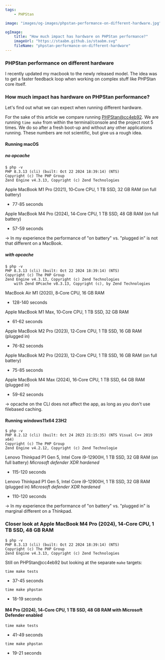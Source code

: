 ```yaml
---
tags:
    - PHPStan

image: "images/og-images/phpstan-performance-on-different-hardware.jpg"

ogImage:
    title: "How much impact has hardware on PHPStan performance?"
    imageUrl: "https://staabm.github.io/staabm.svg"
    fileName: "phpstan-performance-on-different-hardware"
---
```


### PHPStan performance on different hardware

I recently updated my macbook to the newly released model.
The idea was to get a faster feedback loop when working on complex stuff like PHPStan core itself.

### How much impact has hardware on PHPStan performance?

Let's find out what we can expect when running different hardware.

For the sake of this article we compare running [PHPStan@cc4eb92](https://github.com/phpstan/phpstan-src/commit/cc4eb92285fd8c96e595437cb9c593553bb5e957).
We are running `time make` from within the terminal/console and the project root 5 times. We do so after a fresh boot-up and without any other applications running.
These numbers are not scientific, but give us a rough idea.

#### Running macOS

##### no opcache

```
$ php -v
PHP 8.3.13 (cli) (built: Oct 22 2024 18:39:14) (NTS)
Copyright (c) The PHP Group
Zend Engine v4.3.13, Copyright (c) Zend Technologies
```

Apple MacBook M1 Pro (2021), 10‑Core CPU, 1 TB SSD, 32 GB RAM (on full battery)
- 77-85 seconds

Apple MacBook M4 Pro (2024), 14‑Core CPU, 1 TB SSD, 48 GB RAM (on full battery)
- 57-59 seconds

-> In my experience the performance of "on battery" vs. "plugged in" is not that different on a MacBook.

##### with opcache

```
$ php -v
PHP 8.3.13 (cli) (built: Oct 22 2024 18:39:14) (NTS)
Copyright (c) The PHP Group
Zend Engine v4.3.13, Copyright (c) Zend Technologies
    with Zend OPcache v8.3.13, Copyright (c), by Zend Technologies
```

MacBook Air M1 (2020), 8‑Core CPU, 16 GB RAM
- 128-140 seconds

Apple MacBook M1 Max, 10‑Core CPU, 1 TB SSD, 32 GB RAM
- 61-62 seconds

Apple MacBook M2 Pro (2023), 12‑Core CPU, 1 TB SSD, 16 GB RAM (plugged in)
- 76-82 seconds

Apple MacBook M2 Pro (2023), 12‑Core CPU, 1 TB SSD, 16 GB RAM (on full battery)
- 75-85 seconds

Apple MacBook M4 Max (2024), 16‑Core CPU, 1 TB SSD, 64 GB RAM (plugged in)
- 59-62 seconds

-> opcache on the CLI does not affect the app, as long as you don't use filebased caching.

#### Running windows11x64 23H2

```
$ php -v
PHP 8.2.12 (cli) (built: Oct 24 2023 21:15:35) (NTS Visual C++ 2019 x64)
Copyright (c) The PHP Group
Zend Engine v4.2.12, Copyright (c) Zend Technologie
```

Lenovo Thinkpad P1 Gen 5, Intel Core i9-12900H, 1 TB SSD, 32 GB RAM (on full battery)
_Microsoft defender XDR hardened_
- 115-120 seconds

Lenovo Thinkpad P1 Gen 5, Intel Core i9-12900H, 1 TB SSD, 32 GB RAM (plugged in)
_Microsoft defender XDR hardened_
- 110-120 seconds

-> In my experience the performance of "on battery" vs. "plugged in" is marginal different on a Thinkpad.

### Closer look at Apple MacBook M4 Pro (2024), 14‑Core CPU, 1 TB SSD, 48 GB RAM

```
$ php -v
PHP 8.3.13 (cli) (built: Oct 22 2024 18:39:14) (NTS)
Copyright (c) The PHP Group
Zend Engine v4.3.13, Copyright (c) Zend Technologies
```

Still on PHPStan@cc4eb92 but looking at the separate `make` targets:

`time make tests`

- 37-45 seconds

`time make phpstan`

- 18-19 seconds

#### M4 Pro (2024), 14‑Core CPU, 1 TB SSD, 48 GB RAM with Microsoft Defender enabled

`time make tests`

- 41-49 seconds

`time make phpstan`

- 19-21 seconds
